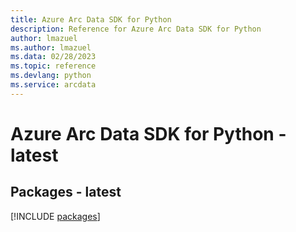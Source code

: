 ```yaml
---
title: Azure Arc Data SDK for Python
description: Reference for Azure Arc Data SDK for Python
author: lmazuel
ms.author: lmazuel
ms.data: 02/28/2023
ms.topic: reference
ms.devlang: python
ms.service: arcdata
---
```

# Azure Arc Data SDK for Python - latest
## Packages - latest
[!INCLUDE [packages](arc-data-index.md)]
